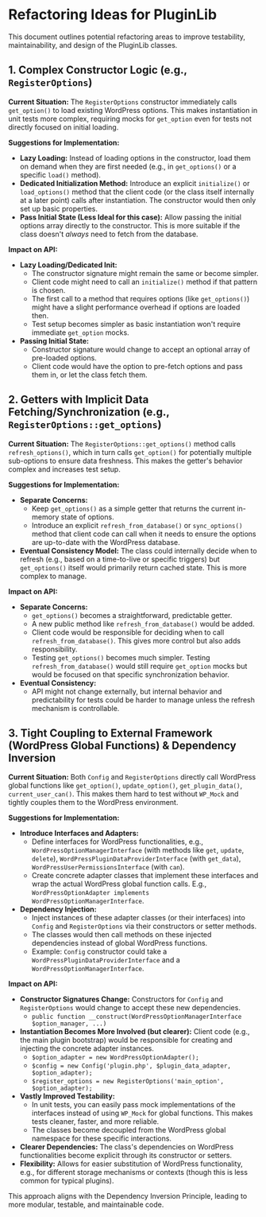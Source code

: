 # Refactoring Ideas for PluginLib

This document outlines potential refactoring areas to improve testability, maintainability, and design of the PluginLib classes.

## 1. Complex Constructor Logic (e.g., `RegisterOptions`)

**Current Situation:**
The `RegisterOptions` constructor immediately calls `get_option()` to load existing WordPress options. This makes instantiation in unit tests more complex, requiring mocks for `get_option` even for tests not directly focused on initial loading.

**Suggestions for Implementation:**

- **Lazy Loading:** Instead of loading options in the constructor, load them on demand when they are first needed (e.g., in `get_options()` or a specific `load()` method).
- **Dedicated Initialization Method:** Introduce an explicit `initialize()` or `load_options()` method that the client code (or the class itself internally at a later point) calls after instantiation. The constructor would then only set up basic properties.
- **Pass Initial State (Less Ideal for this case):** Allow passing the initial options array directly to the constructor. This is more suitable if the class doesn't _always_ need to fetch from the database.

**Impact on API:**

- **Lazy Loading/Dedicated Init:**
  - The constructor signature might remain the same or become simpler.
  - Client code might need to call an `initialize()` method if that pattern is chosen.
  - The first call to a method that requires options (like `get_options()`) might have a slight performance overhead if options are loaded then.
  - Test setup becomes simpler as basic instantiation won't require immediate `get_option` mocks.
- **Passing Initial State:**
  - Constructor signature would change to accept an optional array of pre-loaded options.
  - Client code would have the option to pre-fetch options and pass them in, or let the class fetch them.

## 2. Getters with Implicit Data Fetching/Synchronization (e.g., `RegisterOptions::get_options`)

**Current Situation:**
The `RegisterOptions::get_options()` method calls `refresh_options()`, which in turn calls `get_option()` for potentially multiple sub-options to ensure data freshness. This makes the getter's behavior complex and increases test setup.

**Suggestions for Implementation:**

- **Separate Concerns:**
  - Keep `get_options()` as a simple getter that returns the current in-memory state of options.
  - Introduce an explicit `refresh_from_database()` or `sync_options()` method that client code can call when it needs to ensure the options are up-to-date with the WordPress database.
- **Eventual Consistency Model:** The class could internally decide when to refresh (e.g., based on a time-to-live or specific triggers) but `get_options()` itself would primarily return cached state. This is more complex to manage.

**Impact on API:**

- **Separate Concerns:**
  - `get_options()` becomes a straightforward, predictable getter.
  - A new public method like `refresh_from_database()` would be added.
  - Client code would be responsible for deciding when to call `refresh_from_database()`. This gives more control but also adds responsibility.
  - Testing `get_options()` becomes much simpler. Testing `refresh_from_database()` would still require `get_option` mocks but would be focused on that specific synchronization behavior.
- **Eventual Consistency:**
  - API might not change externally, but internal behavior and predictability for tests could be harder to manage unless the refresh mechanism is controllable.

## 3. Tight Coupling to External Framework (WordPress Global Functions) & Dependency Inversion

**Current Situation:**
Both `Config` and `RegisterOptions` directly call WordPress global functions like `get_option()`, `update_option()`, `get_plugin_data()`, `current_user_can()`. This makes them hard to test without `WP_Mock` and tightly couples them to the WordPress environment.

**Suggestions for Implementation:**

- **Introduce Interfaces and Adapters:**
  - Define interfaces for WordPress functionalities, e.g., `WordPressOptionManagerInterface` (with methods like `get`, `update`, `delete`), `WordPressPluginDataProviderInterface` (with `get_data`), `WordPressUserPermissionsInterface` (with `can`).
  - Create concrete adapter classes that implement these interfaces and wrap the actual WordPress global function calls. E.g., `WordPressOptionAdapter implements WordPressOptionManagerInterface`.
- **Dependency Injection:**
  - Inject instances of these adapter classes (or their interfaces) into `Config` and `RegisterOptions` via their constructors or setter methods.
  - The classes would then call methods on these injected dependencies instead of global WordPress functions.
  - Example: `Config` constructor could take a `WordPressPluginDataProviderInterface` and a `WordPressOptionManagerInterface`.

**Impact on API:**

- **Constructor Signatures Change:** Constructors for `Config` and `RegisterOptions` would change to accept these new dependencies.
  - `public function __construct(WordPressOptionManagerInterface $option_manager, ...)`
- **Instantiation Becomes More Involved (but clearer):** Client code (e.g., the main plugin bootstrap) would be responsible for creating and injecting the concrete adapter instances.
  - `$option_adapter = new WordPressOptionAdapter();`
  - `$config = new Config('plugin.php', $plugin_data_adapter, $option_adapter);`
  - `$register_options = new RegisterOptions('main_option', $option_adapter);`
- **Vastly Improved Testability:**
  - In unit tests, you can easily pass mock implementations of the interfaces instead of using `WP_Mock` for global functions. This makes tests cleaner, faster, and more reliable.
  - The classes become decoupled from the WordPress global namespace for these specific interactions.
- **Clearer Dependencies:** The class's dependencies on WordPress functionalities become explicit through its constructor or setters.
- **Flexibility:** Allows for easier substitution of WordPress functionality, e.g., for different storage mechanisms or contexts (though this is less common for typical plugins).

This approach aligns with the Dependency Inversion Principle, leading to more modular, testable, and maintainable code.
